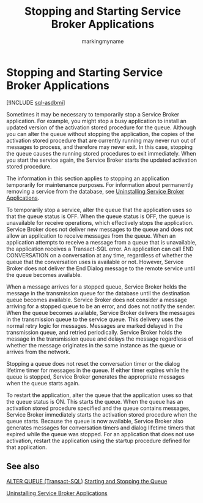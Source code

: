 ﻿---
title: Stopping and Starting Service Broker Applications
description: "Sometimes it may be necessary to temporarily stop a Service Broker application."
ms.prod: sql
ms.technology: configuration
ms.topic: conceptual
author: markingmyname
ms.author: maghan
ms.reviewer: mikeray
ms.date: "03/30/2022"
---

# Stopping and Starting Service Broker Applications

[!INCLUDE [sql-asdbmi](../../includes/applies-to-version/sql-asdbmi.md)]

Sometimes it may be necessary to temporarily stop a Service Broker application. For example, you might stop a busy application to install an updated version of the activation stored procedure for the queue. Although you can alter the queue without stopping the application, the copies of the activation stored procedure that are currently running may never run out of messages to process, and therefore may never exit. In this case, stopping the queue causes the running stored procedures to exit immediately. When you start the service again, the Service Broker starts the updated activation stored procedure.

The information in this section applies to stopping an application temporarily for maintenance purposes. For information about permanently removing a service from the database, see [Uninstalling Service Broker Applications](uninstalling-service-broker-applications.md).

To temporarily stop a service, alter the queue that the application uses so that the queue status is OFF. When the queue status is OFF, the queue is unavailable for receive operations, which effectively stops the application. Service Broker does not deliver new messages to the queue and does not allow an application to receive messages from the queue. When an application attempts to receive a message from a queue that is unavailable, the application receives a Transact-SQL error. An application can call END CONVERSATION on a conversation at any time, regardless of whether the queue that the conversation uses is available or not. However, Service Broker does not deliver the End Dialog message to the remote service until the queue becomes available.

When a message arrives for a stopped queue, Service Broker holds the message in the transmission queue for the database until the destination queue becomes available. Service Broker does not consider a message arriving for a stopped queue to be an error, and does not notify the sender. When the queue becomes available, Service Broker delivers the messages in the transmission queue to the service queue. This delivery uses the normal retry logic for messages. Messages are marked delayed in the transmission queue, and retried periodically. Service Broker holds the message in the transmission queue and delays the message regardless of whether the message originates in the same instance as the queue or arrives from the network.

Stopping a queue does not reset the conversation timer or the dialog lifetime timer for messages in the queue. If either timer expires while the queue is stopped, Service Broker generates the appropriate messages when the queue starts again.

To restart the application, alter the queue that the application uses so that the queue status is ON. This starts the queue. When the queue has an activation stored procedure specified and the queue contains messages, Service Broker immediately starts the activation stored procedure when the queue starts. Because the queue is now available, Service Broker also generates messages for conversation timers and dialog lifetime timers that expired while the queue was stopped. For an application that does not use activation, restart the application using the startup procedure defined for that application.

## See also
[ALTER QUEUE (Transact-SQL)](../../t-sql/statements/alter-queue-transact-sql.md)
[Starting and Stopping the Queue](starting-and-stopping-the-queue.md)

[Uninstalling Service Broker Applications](uninstalling-service-broker-applications.md)

